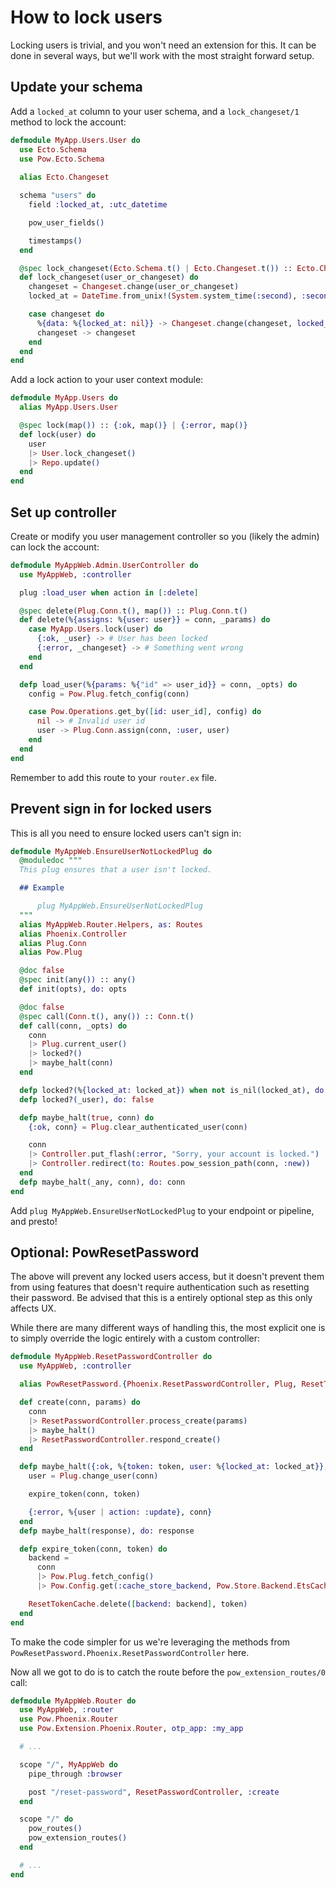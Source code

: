 # How to lock users

Locking users is trivial, and you won't need an extension for this. It can be done in several ways, but we'll work with the most straight forward setup.

## Update your schema

Add a `locked_at` column to your user schema, and a `lock_changeset/1` method to lock the account:

```elixir
defmodule MyApp.Users.User do
  use Ecto.Schema
  use Pow.Ecto.Schema
  
  alias Ecto.Changeset

  schema "users" do
    field :locked_at, :utc_datetime

    pow_user_fields()

    timestamps()
  end

  @spec lock_changeset(Ecto.Schema.t() | Ecto.Changeset.t()) :: Ecto.Changeset.t()
  def lock_changeset(user_or_changeset) do
    changeset = Changeset.change(user_or_changeset)
    locked_at = DateTime.from_unix!(System.system_time(:second), :second)

    case changeset do
      %{data: %{locked_at: nil}} -> Changeset.change(changeset, locked_at: locked_at)
      changeset -> changeset
    end
  end
end
```

Add a lock action to your user context module:

```elixir
defmodule MyApp.Users do
  alias MyApp.Users.User

  @spec lock(map()) :: {:ok, map()} | {:error, map()}
  def lock(user) do
    user
    |> User.lock_changeset()
    |> Repo.update()
  end
end
```

## Set up controller

Create or modify you user management controller so you (likely the admin) can lock the account:

```elixir
defmodule MyAppWeb.Admin.UserController do
  use MyAppWeb, :controller

  plug :load_user when action in [:delete]

  @spec delete(Plug.Conn.t(), map()) :: Plug.Conn.t()
  def delete(%{assigns: %{user: user}} = conn, _params) do
    case MyApp.Users.lock(user) do
      {:ok, _user} -> # User has been locked
      {:error, _changeset} -> # Something went wrong
    end
  end

  defp load_user(%{params: %{"id" => user_id}} = conn, _opts) do
    config = Pow.Plug.fetch_config(conn)

    case Pow.Operations.get_by([id: user_id], config) do
      nil -> # Invalid user id
      user -> Plug.Conn.assign(conn, :user, user)
    end
  end
end
```

Remember to add this route to your `router.ex` file.

## Prevent sign in for locked users

This is all you need to ensure locked users can't sign in:

```elixir
defmodule MyAppWeb.EnsureUserNotLockedPlug do
  @moduledoc """
  This plug ensures that a user isn't locked.

  ## Example

      plug MyAppWeb.EnsureUserNotLockedPlug
  """
  alias MyAppWeb.Router.Helpers, as: Routes
  alias Phoenix.Controller
  alias Plug.Conn
  alias Pow.Plug

  @doc false
  @spec init(any()) :: any()
  def init(opts), do: opts

  @doc false
  @spec call(Conn.t(), any()) :: Conn.t()
  def call(conn, _opts) do
    conn
    |> Plug.current_user()
    |> locked?()
    |> maybe_halt(conn)
  end

  defp locked?(%{locked_at: locked_at}) when not is_nil(locked_at), do: true
  defp locked?(_user), do: false

  defp maybe_halt(true, conn) do
    {:ok, conn} = Plug.clear_authenticated_user(conn)

    conn
    |> Controller.put_flash(:error, "Sorry, your account is locked.")
    |> Controller.redirect(to: Routes.pow_session_path(conn, :new))
  end
  defp maybe_halt(_any, conn), do: conn
end
```

Add `plug MyAppWeb.EnsureUserNotLockedPlug` to your endpoint or pipeline, and presto!

## Optional: PowResetPassword

The above will prevent any locked users access, but it doesn't prevent them from using features that doesn't require authentication such as resetting their password. Be advised that this is a entirely optional step as this only affects UX.

While there are many different ways of handling this, the most explicit one is to simply override the logic entirely with a custom controller:

```elixir
defmodule MyAppWeb.ResetPasswordController do
  use MyAppWeb, :controller

  alias PowResetPassword.{Phoenix.ResetPasswordController, Plug, ResetTokenCache}

  def create(conn, params) do
    conn
    |> ResetPasswordController.process_create(params)
    |> maybe_halt()
    |> ResetPasswordController.respond_create()
  end

  defp maybe_halt({:ok, %{token: token, user: %{locked_at: locked_at}}, conn}) when not is_nil(locked_at) do
    user = Plug.change_user(conn)

    expire_token(conn, token)

    {:error, %{user | action: :update}, conn}
  end
  defp maybe_halt(response), do: response

  defp expire_token(conn, token) do
    backend =
      conn
      |> Pow.Plug.fetch_config()
      |> Pow.Config.get(:cache_store_backend, Pow.Store.Backend.EtsCache)

    ResetTokenCache.delete([backend: backend], token)
  end
end
```

To make the code simpler for us we're leveraging the methods from `PowResetPassword.Phoenix.ResetPasswordController` here.

Now all we got to do is to catch the route before the `pow_extension_routes/0` call:

```elixir
defmodule MyAppWeb.Router do
  use MyAppWeb, :router
  use Pow.Phoenix.Router
  use Pow.Extension.Phoenix.Router, otp_app: :my_app

  # ...

  scope "/", MyAppWeb do
    pipe_through :browser

    post "/reset-password", ResetPasswordController, :create
  end

  scope "/" do
    pow_routes()
    pow_extension_routes()
  end

  # ...
end
```